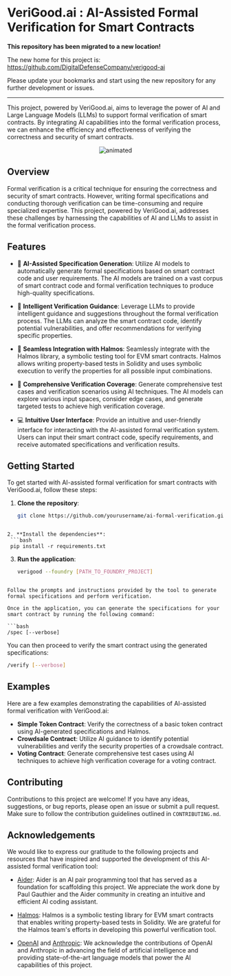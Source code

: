 # VeriGood.ai : AI-Assisted Formal Verification for Smart Contracts

**This repository has been migrated to a new location!**

The new home for this project is: https://github.com/DigitalDefenseCompany/verigood-ai

Please update your bookmarks and start using the new repository for any further development or issues.

---

This project, powered by VeriGood.ai, aims to leverage the power of AI and Large Language Models (LLMs) to support formal verification of smart contracts. By integrating AI capabilities into the formal verification process, we can enhance the efficiency and effectiveness of verifying the correctness and security of smart contracts.

<p align="center">
  <img src="assets/verigood-ai-demo.gif" alt="animated" />
</p>

## Overview

Formal verification is a critical technique for ensuring the correctness and security of smart contracts. However, writing formal specifications and conducting thorough verification can be time-consuming and require specialized expertise. This project, powered by VeriGood.ai, addresses these challenges by harnessing the capabilities of AI and LLMs to assist in the formal verification process.

## Features

- 🧠 **AI-Assisted Specification Generation**: Utilize AI models to automatically generate formal specifications based on smart contract code and user requirements. The AI models are trained on a vast corpus of smart contract code and formal verification techniques to produce high-quality specifications.

- 🌟 **Intelligent Verification Guidance**: Leverage LLMs to provide intelligent guidance and suggestions throughout the formal verification process. The LLMs can analyze the smart contract code, identify potential vulnerabilities, and offer recommendations for verifying specific properties.

- 🔧 **Seamless Integration with Halmos**: Seamlessly integrate with the Halmos library, a symbolic testing tool for EVM smart contracts. Halmos allows writing property-based tests in Solidity and uses symbolic execution to verify the properties for all possible input combinations.

- 🎯 **Comprehensive Verification Coverage**: Generate comprehensive test cases and verification scenarios using AI techniques. The AI models can explore various input spaces, consider edge cases, and generate targeted tests to achieve high verification coverage.

- 💻 **Intuitive User Interface**: Provide an intuitive and user-friendly interface for interacting with the AI-assisted formal verification system. Users can input their smart contract code, specify requirements, and receive automated specifications and verification results.

## Getting Started

To get started with AI-assisted formal verification for smart contracts with VeriGood.ai, follow these steps:

1. **Clone the repository**:
   ```bash
   git clone https://github.com/yourusername/ai-formal-verification.git
  ```

2. **Install the dependencies**:
   ```bash
   pip install -r requirements.txt
   ```

3. **Run the application**:
   ```bash
   verigood --foundry [PATH_TO_FOUNDRY_PROJECT]
  ```

Follow the prompts and instructions provided by the tool to generate formal specifications and perform verification.

Once in the application, you can generate the specifications for your smart contract by running the following command:

```bash
/spec [--verbose]
```

You can then proceed to verify the smart contract using the generated specifications:

```bash
/verify [--verbose]
```

## Examples

Here are a few examples demonstrating the capabilities of AI-assisted formal verification with VeriGood.ai:

- **Simple Token Contract**: Verify the correctness of a basic token contract using AI-generated specifications and Halmos.
- **Crowdsale Contract**: Utilize AI guidance to identify potential vulnerabilities and verify the security properties of a crowdsale contract.
- **Voting Contract**: Generate comprehensive test cases using AI techniques to achieve high verification coverage for a voting contract.

## Contributing

Contributions to this project are welcome! If you have any ideas, suggestions, or bug reports, please open an issue or submit a pull request. Make sure to follow the contribution guidelines outlined in `CONTRIBUTING.md`.

## Acknowledgements

We would like to express our gratitude to the following projects and resources that have inspired and supported the development of this AI-assisted formal verification tool:

- [Aider](https://github.com/paul-gauthier/aider): Aider is an AI pair programming tool that has served as a foundation for scaffolding this project. We appreciate the work done by Paul Gauthier and the Aider community in creating an intuitive and efficient AI coding assistant.

- [Halmos](https://github.com/a16z/halmos): Halmos is a symbolic testing library for EVM smart contracts that enables writing property-based tests in Solidity. We are grateful for the Halmos team's efforts in developing this powerful verification tool.

- [OpenAI](https://openai.com/) and [Anthropic](https://www.anthropic.com/): We acknowledge the contributions of OpenAI and Anthropic in advancing the field of artificial intelligence and providing state-of-the-art language models that power the AI capabilities of this project.
